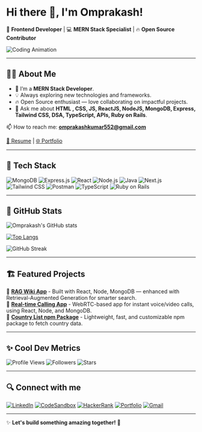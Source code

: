 # Hi there 👋, I'm Omprakash!

🚀 **Frontend Developer** | 💻 **MERN Stack Specialist** | 🔥 **Open Source Contributor**

![Coding Animation](https://readme-typing-svg.herokuapp.com?font=Fira+Code&size=24&pause=1000&color=36BCF7&width=435&lines=Welcome+to+my+GitHub+Profile!;Frontend+Developer+%7C+MERN+Stack+Specialist;Building+cool+stuff+with+React+%26+Node.js!;Let's+connect+and+collaborate!+%F0%9F%9A%80)

---

## 👨‍💻 About Me
- 🌱 I’m a **MERN Stack Developer**.
- 💡 Always exploring new technologies and frameworks.
- 🔥 Open Source enthusiast — love collaborating on impactful projects.
- 💬 Ask me about **HTML , CSS, JS, ReactJS, NodeJS, MongoDB, Express, Tailwind CSS, DSA, TypeScript, APIs, Ruby on Rails**.

📫 How to reach me: **omprakashkumar552@gmail.com**

[📄 Resume](https://drive.google.com/drive/folders/1vaSj4hUpLhdvNawx9wCMYS3iqZuX2gdL?usp=share_link) | [🌐 Portfolio](https://clever-kangaroo-984dea.netlify.app/)

---

## 🚀 Tech Stack

![MongoDB](https://img.shields.io/badge/MongoDB-4EA94B?style=for-the-badge&logo=mongodb&logoColor=white)
![Express.js](https://img.shields.io/badge/Express.js-404D59?style=for-the-badge)
![React](https://img.shields.io/badge/React-61DAFB?style=for-the-badge&logo=react&logoColor=black)
![Node.js](https://img.shields.io/badge/Node.js-339933?style=for-the-badge&logo=node-dot-js&logoColor=white)
![Java](https://img.shields.io/badge/Java-ED8B00?style=for-the-badge&logo=java&logoColor=white)
![Next.js](https://img.shields.io/badge/Next.js-black?style=for-the-badge&logo=next.js)
![Tailwind CSS](https://img.shields.io/badge/TailwindCSS-38B2AC?style=for-the-badge&logo=tailwind-css&logoColor=white)
![Postman](https://img.shields.io/badge/Postman-FF6C37?style=for-the-badge&logo=postman&logoColor=white)
![TypeScript](https://img.shields.io/badge/TypeScript-007ACC?style=for-the-badge&logo=typescript&logoColor=white)
![Ruby on Rails](https://img.shields.io/badge/Ruby_on_Rails-CC0000?style=for-the-badge&logo=ruby-on-rails&logoColor=white)

---

## 🏅 GitHub Stats

![Omprakash's GitHub stats](https://github-readme-stats.vercel.app/api?username=omprakash8788&show_icons=true&theme=tokyonight)

[![Top Langs](https://github-readme-stats.vercel.app/api/top-langs/?username=omprakash8788&layout=compact&theme=tokyonight)](https://github.com/anuraghazra/github-readme-stats)

![GitHub Streak](https://github-readme-streak-stats.herokuapp.com/?user=omprakash8788&theme=tokyonight)

---

## 🏗️ Featured Projects

🚀 **[RAG Wiki App](#)** - Built with React, Node, MongoDB — enhanced with Retrieval-Augmented Generation for smarter search.  
🔧 **[Real-time Calling App](#)** - WebRTC-based app for instant voice/video calls, using React, Node, and MongoDB.  
📲 **[Country List npm Package](#)** - Lightweight, fast, and customizable npm package to fetch country data.  

---

## ✨ Cool Dev Metrics

![Profile Views](https://komarev.com/ghpvc/?username=omprakash8788&color=brightgreen)
![Followers](https://img.shields.io/github/followers/omprakash8788?style=social)
![Stars](https://img.shields.io/github/stars/omprakash8788?style=social)

---

## 🔍 Connect with me

[![LinkedIn](https://img.shields.io/badge/LinkedIn-blue?style=for-the-badge&logo=linkedin)](https://www.linkedin.com/in/omprakashkumar-94a82012b/)
[![CodeSandbox](https://img.shields.io/badge/CodeSandbox-000?style=for-the-badge&logo=codesandbox&logoColor=white)](https://codesandbox.io/u/omprakashkumar552)
[![HackerRank](https://img.shields.io/badge/HackerRank-2EC866?style=for-the-badge&logo=hackerrank&logoColor=white)](https://www.hackerrank.com/omprakashkumar52)
[![Portfolio](https://img.shields.io/badge/Portfolio-black?style=for-the-badge)](https://clever-kangaroo-984dea.netlify.app/)
[![Gmail](https://img.shields.io/badge/Gmail-red?style=for-the-badge&logo=gmail&logoColor=white)](mailto:omprakashkumar552@gmail.com)

---

✨ **Let's build something amazing together!** 🚀

